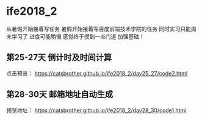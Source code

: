 # ife2018_2
从暑假开始接着写任务
暑假开始接着写百度前端技术学院的任务 同时实习只能周末学习了 进度可能稍慢  感觉终于摸到一点门道 加强基础！

## 第25-27天 倒计时及时间计算
点击预览： https://catsbrother.github.io/ife2018_2/day25_27/code2.html
## 第28-30天 邮箱地址自动生成 
预览地址： https://catsbrother.github.io/ife2018_2/day28_30/code1.html

